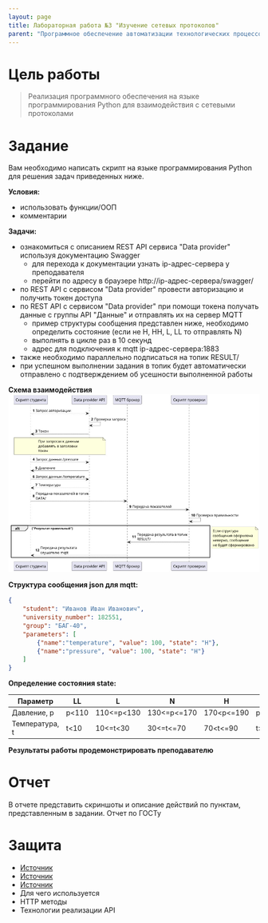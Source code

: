 ```yaml
---
layout: page
title: Лабораторная работа №3 "Изучение сетевых протоколов"
parent: "Программное обеспечение автоматизации технологических процессов и производств"
---
```



# Цель работы
> Реализация программного обеспечения на языке программирования Python для взаимодействия с сетевыми протоколами

# Задание
Вам необходимо написать скрипт на языке программирования Python для решения задач приведенных ниже.

**Условия:**
* использовать функции/ООП
* комментарии

**Задачи:**
* ознакомиться с описанием REST API сервиса "Data provider" используя документацию Swagger
  * для перехода к документации узнать ip-адрес-сервера у преподавателя
  * перейти по адресу в браузере http://ip-адрес-сервера/swagger/
* по REST API с сервисом "Data provider" провести авторизацию и получить токен доступа
* по REST API с сервисом "Data provider" при помощи токена получать данные с группы API "Данные" и отправлять их на сервер MQTT
  * пример структуры сообщения представлен ниже, необходимо определить состояние (если не H, HH, L, LL то отправлять N)
  * выполнять в цикле раз в 10 секунд
  * адрес для подключения к mqtt ip-адрес-сервера:1883
* также необходимо параллельно подписаться на топик RESULT/
* при успешном выполнении задания в топик будет автоматически отправлено с подтверждением об усешности выполненной работы

**Схема взаимодействия**
![](../../static/scheme.jpg)

**Структура сообщения json для mqtt:**
``` json 
{
    "student": "Иванов Иван Иванович",
    "university_number": 182551,
    "group": "БАГ-40",
    "parameters": [
        {"name":"temperature", "value": 100, "state": "H"},
        {"name":"pressure", "value": 100, "state": "H"}
    ]
}
```

**Определение состояния state:**

| Параметр       | LL    | L          | N           | H          | HH    |
| -------------- | ----- | ---------- | ----------- | ---------- | ----- |
| Давление, p    | p<110 | 110<=p<130 | 130<=p<=170 | 170<p<=190 | p>190 |
| Температура, t | t<10  | 10<=t<30   | 30<=t<=70   | 70<t<=90   | t>90  |

**Результаты работы продемонстрировать преподавателю**

# Отчет
В отчете представить скриншоты и описание действий по пунктам, представленным в задании.
Отчет по ГОСТу

# Защита
* [Источник](https://yandex.cloud/ru/docs/glossary/rest-api?utm_referrer=https%3A%2F%2Fyandex.ru%2F)
* [Источник](https://habr.com/ru/articles/463669/)
* [Источник](https://cloud.vk.com/blog/protokol-peredachi-dannyh-mqtt/)
* Для чего используется
* HTTP методы
* Технологии реализации API
